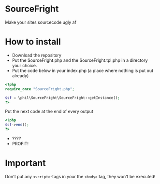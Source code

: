 # SourceFright
Make your sites sourcecode ugly af

# How to install
- Download the repository
- Put the SourceFright.php and the SourceFright.tpl.php in a directory your choice.
- Put the code below in your index.php (a place where nothing is put out already)
```php
<?php
require_once "SourceFright.php";

$sf = \phil\SourceFright\SourceFright::getInstance();
?>
```
Put the next code at the end of every output 
```php
<?php
$sf->end();
?>
```
- ????
- PROFIT!

# Important
Don't put any ```<script>```-tags in your the ```<body>``` tag, they won't be executed!

